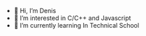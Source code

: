 - 👋 Hi, I’m Denis
- 👀 I’m interested in C/C++ and Javascript
- 🌱 I’m currently learning In Technical School

<!---
8989denis/8989denis is a ✨ special ✨ repository because its `README.md` (this file) appears on your GitHub profile.
You can click the Preview link to take a look at your changes.
--->
